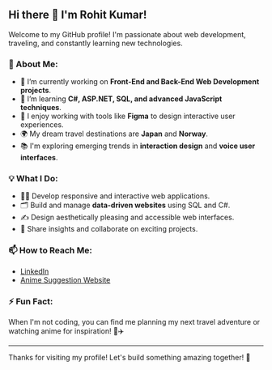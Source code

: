 ## Hi there 👋 I'm Rohit Kumar!

Welcome to my GitHub profile! I'm passionate about web development, traveling, and constantly learning new technologies.

### 🌟 About Me:
- 🔭 I’m currently working on **Front-End and Back-End Web Development projects**.
- 🌱 I’m learning **C#, ASP.NET, SQL, and advanced JavaScript techniques**.
- 🎨 I enjoy working with tools like **Figma** to design interactive user experiences.
- 🌍 My dream travel destinations are **Japan** and **Norway**.
- 📚 I'm exploring emerging trends in **interaction design** and **voice user interfaces**.

### 💡 What I Do:
- 👨‍💻 Develop responsive and interactive web applications.
- 🗂 Build and manage **data-driven websites** using SQL and C#.
- ✍️ Design aesthetically pleasing and accessible web interfaces.
- 💬 Share insights and collaborate on exciting projects.

### 📫 How to Reach Me:
- [LinkedIn](https://www.linkedin.com/in/rohit-kumar-80757a163/)  
- [Anime Suggestion Website](https://famous-squirrel-5d5ef7.netlify.app/) 

### ⚡ Fun Fact:
When I'm not coding, you can find me planning my next travel adventure or watching anime for inspiration! 🎒✈️

---

Thanks for visiting my profile! Let's build something amazing together! 🚀
